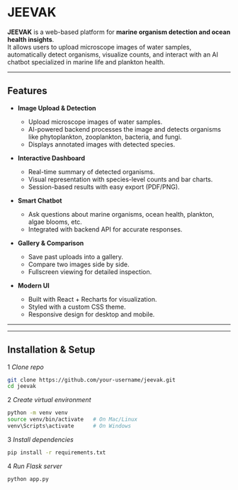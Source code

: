 # JEEVAK 

**JEEVAK** is a web-based platform for **marine organism detection and ocean health insights**.  
It allows users to upload microscope images of water samples, automatically detect organisms, visualize counts, and interact with an AI chatbot specialized in marine life and plankton health.

---

##  Features

- **Image Upload & Detection**  
  - Upload microscope images of water samples.  
  - AI-powered backend processes the image and detects organisms like phytoplankton, zooplankton, bacteria, and fungi.  
  - Displays annotated images with detected species.

- **Interactive Dashboard**  
  - Real-time summary of detected organisms.  
  - Visual representation with species-level counts and bar charts.  
  - Session-based results with easy export (PDF/PNG).  

- **Smart Chatbot**  
  - Ask questions about marine organisms, ocean health, plankton, algae blooms, etc.  
  - Integrated with backend API for accurate responses.  

- **Gallery & Comparison**  
  - Save past uploads into a gallery.  
  - Compare two images side by side.  
  - Fullscreen viewing for detailed inspection.  

- **Modern UI**  
  - Built with React + Recharts for visualization.  
  - Styled with a custom CSS theme.  
  - Responsive design for desktop and mobile.

---


---

##  Installation & Setup

1 *Clone repo*
```bash
git clone https://github.com/your-username/jeevak.git
cd jeevak
```
2 *Create virtual environment*
```bash
python -m venv venv
source venv/bin/activate   # On Mac/Linux
venv\Scripts\activate      # On Windows
```
3 *Install dependencies*
```bash
pip install -r requirements.txt
```
4 *Run Flask server*
```bash
python app.py
```



